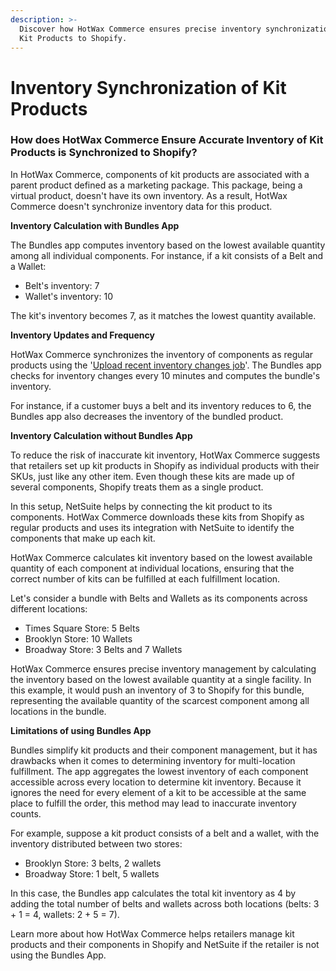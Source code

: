 ```yaml
---
description: >-
  Discover how HotWax Commerce ensures precise inventory synchronization of
  Kit Products to Shopify.
---
```


# Inventory Synchronization of Kit Products

### How does HotWax Commerce Ensure Accurate Inventory of Kit Products is Synchronized to Shopify?

In HotWax Commerce, components of kit products are associated with a parent product defined as a marketing package. This package, being a virtual product, doesn't have its own inventory. As a result, HotWax Commerce doesn't synchronize inventory data for this product.

**Inventory Calculation with Bundles App**

The Bundles app computes inventory based on the lowest available quantity among all individual components. For instance, if a kit consists of a Belt and a Wallet:

* Belt's inventory: 7
* Wallet's inventory: 10

The kit's inventory becomes 7, as it matches the lowest quantity available.

**Inventory Updates and Frequency**

HotWax Commerce synchronizes the inventory of components as regular products using the '[Upload recent inventory changes job](https://docs.hotwax.co/documents/v/retail-operations/workflow/job-workflows/inventory#upload-recent-inventory-changes)'. The Bundles app checks for inventory changes every 10 minutes and computes the bundle's inventory.

For instance, if a customer buys a belt and its inventory reduces to 6, the Bundles app also decreases the inventory of the bundled product.

**Inventory Calculation without Bundles App**

To reduce the risk of inaccurate kit inventory, HotWax Commerce suggests that retailers set up kit products in Shopify as individual products with their SKUs, just like any other item. Even though these kits are made up of several components, Shopify treats them as a single product.

In this setup, NetSuite helps by connecting the kit product to its components. HotWax Commerce downloads these kits from Shopify as regular products and uses its integration with NetSuite to identify the components that make up each kit.

HotWax Commerce calculates kit inventory based on the lowest available quantity of each component at individual locations, ensuring that the correct number of kits can be fulfilled at each fulfillment location.

Let's consider a bundle with Belts and Wallets as its components across different locations:

* Times Square Store: 5 Belts
* Brooklyn Store: 10 Wallets
* Broadway Store: 3 Belts and 7 Wallets

HotWax Commerce ensures precise inventory management by calculating the inventory based on the lowest available quantity at a single facility. In this example, it would push an inventory of 3 to Shopify for this bundle, representing the available quantity of the scarcest component among all locations in the bundle.

**Limitations of using Bundles App** 

Bundles simplify kit products and their component management, but it has drawbacks when it comes to determining inventory for multi-location fulfillment. The app aggregates the lowest inventory of each component accessible across every location to determine kit inventory. Because it ignores the need for every element of a kit to be accessible at the same place to fulfill the order, this method may lead to inaccurate inventory counts.

For example, suppose a kit product consists of a belt and a wallet, with the inventory distributed between two stores:

* Brooklyn Store: 3 belts, 2 wallets
* Broadway Store: 1 belt, 5 wallets

In this case, the Bundles app calculates the total kit inventory as 4 by adding the total number of belts and wallets across both locations (belts: 3 + 1 = 4, wallets: 2 + 5 = 7). 

Learn more about how HotWax Commerce helps retailers manage kit products and their components in Shopify and NetSuite if the retailer is not using the Bundles App.
